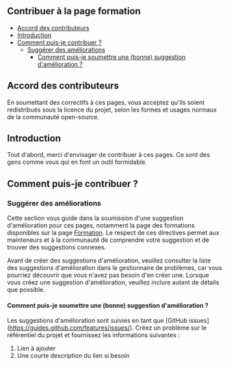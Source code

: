 ## Contribuer à la page formation <!-- omit in toc -->

- [Accord des contributeurs](#accord-des-contributeurs)
- [Introduction](#introduction)
- [Comment puis-je contribuer ?](#comment-puis-je-contribuer-)
  - [Suggérer des améliorations](#suggérer-des-améliorations)
    - [Comment puis-je soumettre une (bonne) suggestion d'amélioration ?](#comment-puis-je-soumettre-une-bonne-suggestion-damélioration-)
  
## Accord des contributeurs

En soumettant des correctifs à ces pages, vous acceptez qu'ils soient redistribués sous la licence du projet, selon les formes et usages normaux de la communauté open-source.

## Introduction

Tout d'abord, merci d'envisager de contribuer à ces pages. Ce sont des gens comme vous qui en font un outil formidable.

## Comment puis-je contribuer ?

### Suggérer des améliorations

Cette section vous guide dans la soumission d'une suggestion d'amélioration pour ces pages, notamment la page des formations disponibles sur la page [Formation](https://iid-ulaval.github.io/service-communaute/pages/formations.html). Le respect de ces directives permet aux mainteneurs et à la communauté de comprendre votre suggestion et de trouver des suggestions connexes.

Avant de créer des suggestions d'amélioration, veuillez consulter la liste des suggestions d'amélioration dans le gestionnaire de problèmes, car vous pourriez découvrir que vous n'avez pas besoin d'en créer une. Lorsque vous créez une suggestion d'amélioration, veuillez inclure autant de détails que possible.

#### Comment puis-je soumettre une (bonne) suggestion d'amélioration ?

Les suggestions d'amélioration sont suivies en tant que [GitHub issues] (https://guides.github.com/features/issues/). Créez un problème sur le référentiel du projet et fournissez les informations suivantes :
  1. Lien à ajouter
  2. Une courte description du lien si besoin


